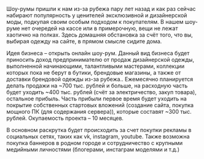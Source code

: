 Шоу-румы пришли к нам из-за рубежа пару лет назад и как раз сейчас набирают популярность у ценителей эксклюзивной и дизайнерской моды, подкупая своим особым подходом к покупателям. В нашем шоу-руме нет очередей на кассе или в примерочную, вещи не лежат хаотично на полках. Здесь домашняя обстановка за счёт того, что вы, выбирая одежду на сайте, в прямом смысле сидите дома.

Идея бизнеса – открыть онлайн шоу-рум. Данный вид бизнеса будет приносить доход предпринимателю от продаж дизайнерской одежды, выполненной начинающими, талантливыми мастерами, коллекции которых пока не берут в бутики, брендовые магазины, а также от доставки брендовой одежды из-за рубежа.. Ежемесячно планируется делать продажи на ~700 тыс. рублей и больше, на расходную часть будет уходить ~400 тыс. рублей (счёт за электричество, закуп товара), остальное прибыль. Часть прибыли первое время будет уходить на покрытие собственных стартовых вложений (создание сайта, покупка мощного ПК (для содержания сервера)), которые составят ~300 тыс. рублей. Окупаемость проекта – 10 месяцев.

В основном раскрутка будет происходить за счет покупки рекламы в социальных сетях, таких как vk, instagram, youtube. Также возможна покупка баннеров в родном городе и сотрудничество с крупными медийными личностями (блогерами, инстаграм моделями и т.д.) 
 
